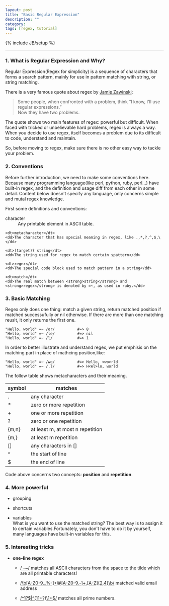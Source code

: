 ```yaml
---
layout: post
title: "Basic Regular Expression"
description: ""
category: 
tags: [regex, tutorial]
---
```

{% include JB/setup %}


----------

### 1.	What is Regular Expression and Why? 
Regular Expression(Regex for simplicity) is a sequence of characters that forms a search pattern, mainly for use in pattern matching with string, or string matching.

There is a very famous quote about regex by [Jamie Zawinski](http://www.jwz.org/):
> Some people, when confronted with a problem, 
> think “I know, I'll use regular expressions.”   
> Now they have two problems.

The quote shows two main features of regex: powerful but difficult. When faced with tricked or unbelievable hard problems, regex is always a way. When you decide to use regex, itself becomes a problem due to its difficult to code, understand and maintain.

So, before moving to regex, make sure there is no other easy way to tackle your problem. 

### 2.	Conventions
Before further introduction, we need to make some conventions here. Because many programming language(like perl, python, ruby, perl...) have built-in regex, and the definition and usage diff from each other in some detail. Content below doesn't specify any language, only concerns simple and mutal regex knowledge.


First some definitions and conventions:
<dl>
	<dt>character</dt>
	<dd>Any printable element in ASCII table.</dd>

	<dt>metacharacter</dt>
	<dd>The character that has special meaning in regex, like .,*,?,^,$,\</dd>

	<dt>(target)? string</dt>
	<dd>The string used for regex to match certain spattern</dd>

	<dt>regex</dt>
	<dd>The special code block used to match pattern in a string</dd>

	<dt>match</dt>
	<dd>The real match between <strong>string</strong> and <strong>regex</strong> is denoted by =~, as used in ruby.</dd>
</dl>


### 3.	Basic Matching
Regex only does one thing: match a given string, return matched position if matched successufully or nil otherwise. If there are more than one matching reuslt, it only returns the first one.


	"Hello, world" =~ /or/			#=> 8  
	"Hello, world" =~ /le/   		#=> nil
	"Hello, world" =~ /l/			#=> 1

In order to better illustrate and understand regex, we put emphisis on the matching part in place of mathcing position,like:  

	"Hello, world" =~ /wo/			#=> Hello, <wo>rld
	"Hello, world" =~ /.l/			#=> H<el>lo, world
   
The follow table shows metacharacters and their meaning.
  
| symbol	| matches                          |
|  ------   | -------------------------------  |
| .	        | any character                    |  
| *	        | zero or more repetition          | 
| +         | one or more repetition           | 
| ?	        | zero or one repetition           |
| {m,n}	    | at least m, at most n repetition |
| {m,}      | at least m repetition            |  
| []	    | any characters in []             |
| ^         | the start of line                |
| $         | the end of line                  |

Code above concerns two concepts: **position** and **repetition**. 


### 4. More powerful
* grouping
	
* shortcuts

* variables  
	What is you want to use the matched string? The best way is to assign it to certain variables.Fortunately, you don't have to do it by yourself, many languages have built-in variables for this.  
	

### 5. Interesting tricks
* __one-line regex__  
	- [/ -~/](http://www.catonmat.net/blog/my-favorite-regex/)  matches all ASCII characters from the space to the tilde which are all printable characters!
	
	- [/\b[A-Z0-9._%-]+@[A-Z0-9.-]+\.[A-Z]{2,4}\b/](http://www.regular-expressions.info/email.html) matched valid email address

	- [/^1?$|^(11+?)\1+$/](http://coolshell.cn/articles/2704.html) matches all prime numbers.

